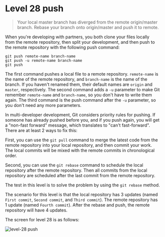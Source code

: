 
# Level 28 push

> Your local master branch has diverged from the remote origin/master branch.
> Rebase your branch onto origin/master and push it to remote.

When you're developing with partners, you both clone your files locally from
the remote repository, then split your development, and then push to the remote
repository with the following push command:

```shell
git push remote-name branch-name
git push -u remote-name branch-name
git push
```

The first command pushes a local file to a remote repository. `remote-name` is
the name of the remote repository, and `branch-name` is the name of the branch.
If you haven't renamed them, their default names are `origin` and `master`,
respectively. The second command adds a `-u` parameter to make Git remember
`remote-name` and `branch-name`, so you don't have to write them again. The
third command is the push command after the `-u` parameter, so you don't need
any more parameters.

In multi-developer development, Git considers priority rules for pushing. If
someone has already pushed before you, and if you push again, you will get a
"non-fast forward" message, which translates to "can't fast-forward". There are
at least 2 ways to fix this:

First, you can use the `git pull` command to merge the latest code from the
remote repository into your local repository, and then commit your work. The
local commits will be mixed with the remote commits in chronological order.

Second, you can use the `git rebase` command to schedule the local repository
after the remote repository. Then all commits from the local repository are
scheduled after the last commit from the remote repository.

The test in this level is to solve the problem by using the `git rebase` method.

The scenario for this level is that the local repository has 3 updates (named
`First commit`, `Second commit`, and `Third commit`). The remote repository has
1 update (named `Fourth commit`). After the rebase and push, the remote
repository will have 4 updates.

The screen for level 28 is as follows:

![level-28 push](images/level-28-push.png)
